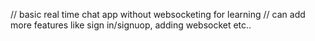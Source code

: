// basic real time chat app without websocketing for learning
// can add more features like sign in/signuop, adding websocket etc..
